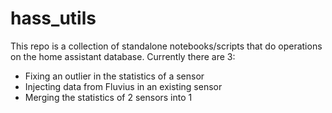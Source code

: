 # hass_utils

This repo is a collection of standalone notebooks/scripts that do operations on the home assistant database.
Currently there are 3:
- Fixing an outlier in the statistics of a sensor 
- Injecting data from Fluvius in an existing sensor
- Merging the statistics of 2 sensors into 1